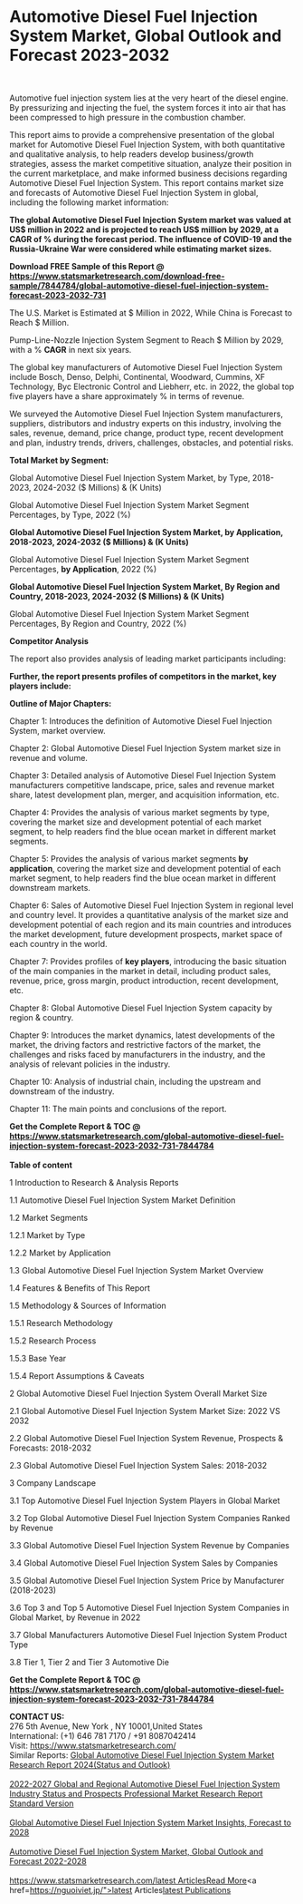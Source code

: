 <h1>Automotive Diesel Fuel Injection System Market, Global Outlook and Forecast 2023-2032</h1><br/><p>Automotive fuel injection system lies at the very heart of the diesel engine. By pressurizing and injecting the fuel, the system forces it into air that has been compressed to high pressure in the combustion chamber.</p><p>This report aims to provide a comprehensive presentation of the global market for Automotive Diesel Fuel Injection System, with both quantitative and qualitative analysis, to help readers develop business/growth strategies, assess the market competitive situation, analyze their position in the current marketplace, and make informed business decisions regarding Automotive Diesel Fuel Injection System. This report contains market size and forecasts of Automotive Diesel Fuel Injection System in global, including the following market information:</p><p><strong>The global Automotive Diesel Fuel Injection System market was valued at US$ million in 2022 and is projected to reach US$ million by 2029, at a <strong>CAGR</strong> of % during the forecast period. The influence of COVID-19 and the Russia-Ukraine War were considered while estimating market sizes.</strong></p><p><strong>Download FREE Sample of this Report @ <a href="https://www.statsmarketresearch.com/download-free-sample/7844784/global-automotive-diesel-fuel-injection-system-forecast-2023-2032-731">https://www.statsmarketresearch.com/download-free-sample/7844784/global-automotive-diesel-fuel-injection-system-forecast-2023-2032-731</a></strong></p><p>The U.S. Market is Estimated at $ Million in 2022, While China is Forecast to Reach $ Million.</p><p>Pump-Line-Nozzle Injection System Segment to Reach $ Million by 2029, with a % <strong>CAGR</strong> in next six years.</p><p>The global key manufacturers of Automotive Diesel Fuel Injection System include Bosch, Denso, Delphi, Continental, Woodward, Cummins, XF Technology, Byc Electronic Control and Liebherr, etc. in 2022, the global top five players have a share approximately % in terms of revenue.</p><p>We surveyed the Automotive Diesel Fuel Injection System manufacturers, suppliers, distributors and industry experts on this industry, involving the sales, revenue, demand, price change, product type, recent development and plan, industry trends, drivers, challenges, obstacles, and potential risks.</p><p><strong>Total Market by Segment:</strong></p><p>Global Automotive Diesel Fuel Injection System Market, by Type, 2018-2023, 2024-2032 ($ Millions) & (K Units)</p><p>Global Automotive Diesel Fuel Injection System Market Segment Percentages, by Type, 2022 (%)</p><p><strong>Global Automotive Diesel Fuel Injection System Market, <strong>by Application</strong>, 2018-2023, 2024-2032 ($ Millions) & (K Units)</strong></p><p>Global Automotive Diesel Fuel Injection System Market Segment Percentages, <strong>by Application</strong>, 2022 (%)</p><p><strong>Global Automotive Diesel Fuel Injection System Market, By Region and Country, 2018-2023, 2024-2032 ($ Millions) & (K Units)</strong></p><p>Global Automotive Diesel Fuel Injection System Market Segment Percentages, By Region and Country, 2022 (%)</p><p><strong>Competitor Analysis</strong></p><p>The report also provides analysis of leading market participants including:</p><p><strong>Further, the report presents profiles of competitors in the market, <strong>key players</strong> include:</strong></p><p><strong>Outline of Major Chapters:</strong></p><p>Chapter 1: Introduces the definition of Automotive Diesel Fuel Injection System, market overview.</p><p>Chapter 2: Global Automotive Diesel Fuel Injection System market size in revenue and volume.</p><p>Chapter 3: Detailed analysis of Automotive Diesel Fuel Injection System manufacturers competitive landscape, price, sales and revenue market share, latest development plan, merger, and acquisition information, etc.</p><p>Chapter 4: Provides the analysis of various market segments by type, covering the market size and development potential of each market segment, to help readers find the blue ocean market in different market segments.</p><p>Chapter 5: Provides the analysis of various market segments <strong>by application</strong>, covering the market size and development potential of each market segment, to help readers find the blue ocean market in different downstream markets.</p><p>Chapter 6: Sales of Automotive Diesel Fuel Injection System in regional level and country level. It provides a quantitative analysis of the market size and development potential of each region and its main countries and introduces the market development, future development prospects, market space of each country in the world.</p><p>Chapter 7: Provides profiles of <strong>key players</strong>, introducing the basic situation of the main companies in the market in detail, including product sales, revenue, price, gross margin, product introduction, recent development, etc.</p><p>Chapter 8: Global Automotive Diesel Fuel Injection System capacity by region & country.</p><p>Chapter 9: Introduces the market dynamics, latest developments of the market, the driving factors and restrictive factors of the market, the challenges and risks faced by manufacturers in the industry, and the analysis of relevant policies in the industry.</p><p>Chapter 10: Analysis of industrial chain, including the upstream and downstream of the industry.</p><p>Chapter 11: The main points and conclusions of the report.</p><div><b>Get the Complete Report & TOC @ <a href="https://www.statsmarketresearch.com/global-automotive-diesel-fuel-injection-system-forecast-2023-2032-731-7844784">https://www.statsmarketresearch.com/global-automotive-diesel-fuel-injection-system-forecast-2023-2032-731-7844784</a></b></div><br><b>Table of content</b><p>1 Introduction to Research & Analysis Reports<br />
 
  1.1 Automotive Diesel Fuel Injection System Market Definition<br />
 
  1.2 Market Segments<br />
 
  1.2.1 Market by Type<br />
 
  1.2.2 Market by Application<br />
 
  1.3 Global Automotive Diesel Fuel Injection System Market Overview<br />
 
  1.4 Features & Benefits of This Report<br />
 
  1.5 Methodology & Sources of Information<br />
 
  1.5.1 Research Methodology<br />
 
  1.5.2 Research Process<br />
 
  1.5.3 Base Year<br />
 
  1.5.4 Report Assumptions & Caveats<br />
 
 2 Global Automotive Diesel Fuel Injection System Overall Market Size<br />
 
  2.1 Global Automotive Diesel Fuel Injection System Market Size: 2022 VS 2032<br />
 
  2.2 Global Automotive Diesel Fuel Injection System Revenue, Prospects & Forecasts: 2018-2032<br />
 
  2.3 Global Automotive Diesel Fuel Injection System Sales: 2018-2032<br />
 
 3 Company Landscape<br />
 
  3.1 Top Automotive Diesel Fuel Injection System Players in Global Market<br />
 
  3.2 Top Global Automotive Diesel Fuel Injection System Companies Ranked by Revenue<br />
 
  3.3 Global Automotive Diesel Fuel Injection System Revenue by Companies<br />
 
  3.4 Global Automotive Diesel Fuel Injection System Sales by Companies<br />
 
  3.5 Global Automotive Diesel Fuel Injection System Price by Manufacturer (2018-2023)<br />
 
  3.6 Top 3 and Top 5 Automotive Diesel Fuel Injection System Companies in Global Market, by Revenue in 2022<br />
 
  3.7 Global Manufacturers Automotive Diesel Fuel Injection System Product Type<br />
 
  3.8 Tier 1, Tier 2 and Tier 3 Automotive Die<br><div><b>Get the Complete Report & TOC @ <a href="https://www.statsmarketresearch.com/global-automotive-diesel-fuel-injection-system-forecast-2023-2032-731-7844784">https://www.statsmarketresearch.com/global-automotive-diesel-fuel-injection-system-forecast-2023-2032-731-7844784</a></b></div></p> <b>CONTACT US:</b><br>276 5th Avenue, New York , NY 10001,United States<br>International: (+1) 646 781 7170 / +91 8087042414<br>Visit: <a href="https://www.statsmarketresearch.com/">https://www.statsmarketresearch.com/</a><br>Similar Reports: <a href="https://www.statsmarketresearch.com/global-automotive-diesel-fuel-injection-system-forecast-2023-2032-731-7844784">Global Automotive Diesel Fuel Injection System Market Research Report 2024(Status and Outlook)</a><br/><br/><a href="https://www.statsmarketresearch.com/global-automotive-diesel-fuel-injection-system-forecast-2023-2032-731-7844784">2022-2027 Global and Regional Automotive Diesel Fuel Injection System Industry Status and Prospects Professional Market Research Report Standard Version</a><br/><br/><a href="https://www.statsmarketresearch.com/global-automotive-diesel-fuel-injection-system-forecast-2023-2032-731-7844784">Global Automotive Diesel Fuel Injection System Market Insights, Forecast to 2028</a><br/><br/><a href="https://www.statsmarketresearch.com/global-automotive-diesel-fuel-injection-system-forecast-2023-2032-731-7844784">Automotive Diesel Fuel Injection System Market, Global Outlook and Forecast 2022-2028</a><br/><br/><a href="https://gyeongbokgung.com">https://www.statsmarketresearch.com/</a><a href="https://hallyeomaritime.com">latest Articles</a><a href="https://jingwansa.com">Read More</a><a href=https://nguoiviet.jp/">latest Articles</a><a href="https://www.intelmarketresearch.com/">latest Publications</a>